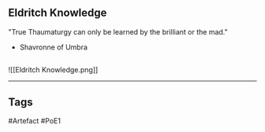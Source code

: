 ## Eldritch Knowledge
"True Thaumaturgy can only be learned
by the brilliant or the mad."
- Shavronne of Umbra
##
![[Eldritch Knowledge.png]]

---
## Tags
#Artefact
#PoE1